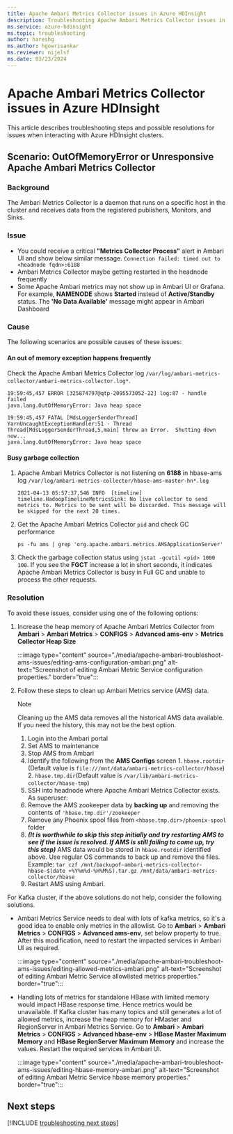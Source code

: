 ```yaml
---
title: Apache Ambari Metrics Collector issues in Azure HDInsight
description: Troubleshooting Apache Ambari Metrics Collector issues in Azure HDInsight
ms.service: azure-hdinsight
ms.topic: troubleshooting
author: hareshg
ms.author: hgowrisankar
ms.reviewer: nijelsf 
ms.date: 03/23/2024
---
```


# Apache Ambari Metrics Collector issues in Azure HDInsight

This article describes troubleshooting steps and possible resolutions for issues when interacting with Azure HDInsight clusters.

## Scenario: OutOfMemoryError or Unresponsive Apache Ambari Metrics Collector

### Background

The Ambari Metrics Collector is a daemon that runs on a specific host in the cluster and receives data from the registered publishers, Monitors, and Sinks.


### Issue

* You could receive a critical **"Metrics Collector Process"** alert in Ambari UI and show below similar message.
    `Connection failed: timed out to <headnode fqdn>:6188`
* Ambari Metrics Collector maybe getting restarted in the headnode frequently
* Some Apache Ambari metrics may not show up in Ambari UI or Grafana. For example, **NAMENODE** shows **Started** instead of **Active/Standby** status. The **'No Data Available'** message might appear in Ambari Dashboard


### Cause

The following scenarios are possible causes of these issues:

#### An out of memory exception happens frequently

Check the Apache Ambari Metrics Collector log `/var/log/ambari-metrics-collector/ambari-metrics-collector.log*`.

```
19:59:45,457 ERROR [325874797@qtp-2095573052-22] log:87 - handle failed
java.lang.OutOfMemoryError: Java heap space

19:59:45,457 FATAL [MdsLoggerSenderThread] YarnUncaughtExceptionHandler:51 - Thread Thread[MdsLoggerSenderThread,5,main] threw an Error.  Shutting down now...
java.lang.OutOfMemoryError: Java heap space
```

#### Busy garbage collection

1. Apache Ambari Metrics Collector is not listening on **6188** in hbase-ams log `/var/log/ambari-metrics-collector/hbase-ams-master-hn*.log`

   ```
   2021-04-13 05:57:37,546 INFO  [timeline] timeline.HadoopTimelineMetricsSink: No live collector to send metrics to. Metrics to be sent will be discarded. This message will be skipped for the next 20 times.
   ```

2. Get the Apache Ambari Metrics Collector `pid` and check GC performance

   ```
   ps -fu ams | grep 'org.apache.ambari.metrics.AMSApplicationServer'
   ```

3. Check the garbage collection status using `jstat -gcutil <pid> 1000 100`. If you see the **FGCT** increase a lot in short seconds, it indicates Apache Ambari Metrics Collector is busy in Full GC and unable to process the other requests.

### Resolution

To avoid these issues, consider using one of the following options:

1. Increase the heap memory of Apache Ambari Metrics Collector from **Ambari** > **Ambari Metrics** > **CONFIGS** > **Advanced ams-env** > **Metrics Collector Heap Size**

   :::image type="content" source="./media/apache-ambari-troubleshoot-ams-issues/editing-ams-configuration-ambari.png" alt-text="Screenshot of editing Ambari Metric Service configuration properties." border="true":::

2. Follow these steps to clean up Ambari Metrics service (AMS) data.

   > [!NOTE]
   > Cleaning up the AMS data removes all the historical AMS data available. If you need the history, this may not be the best option.

   1.  Login into the Ambari portal
	1.  Set AMS to maintenance
	2.  Stop AMS from Ambari
	3.  Identify the following from the **AMS Configs** screen
            	1.  `hbase.rootdir` (Default value is `file:///mnt/data/ambari-metrics-collector/hbase`)
            	2.  `hbase.tmp.dir`(Default value is `/var/lib/ambari-metrics-collector/hbase-tmp`)
   2. SSH into headnode where Apache Ambari Metrics Collector exists. As superuser:
	1. Remove the AMS zookeeper data by **backing up** and removing the contents of  `'hbase.tmp.dir'/zookeeper`
	2. Remove any Phoenix spool files from `<hbase.tmp.dir>/phoenix-spool` folder
	3. ***(It is worthwhile to skip this step initially and try restarting AMS to see if the issue is resolved. If AMS is still failing to come up, try this step)***
	    	AMS data would be stored in `hbase.rootdir` identified above. Use regular OS commands to back up and remove the files. Example:
        	`tar czf /mnt/backupof-ambari-metrics-collector-hbase-$(date +%Y%m%d-%H%M%S).tar.gz /mnt/data/ambari-metrics-collector/hbase`
   3.  Restart AMS using Ambari.

For Kafka cluster, if the above solutions do not help, consider the following solutions.

- Ambari Metrics Service needs to deal with lots of kafka metrics, so it's a good idea to enable only metrics in the allowlist. Go to **Ambari** > **Ambari Metrics** > **CONFIGS** > **Advanced ams-env**, set below property to true. After this modification, need to restart the impacted services in Ambari UI as required.

  :::image type="content" source="./media/apache-ambari-troubleshoot-ams-issues/editing-allowed-metrics-ambari.png" alt-text="Screenshot of editing Ambari Metric Service allowlisted metrics properties." border="true":::

- Handling lots of metrics for standalone HBase with limited memory would impact HBase response time. Hence metrics would be unavailable. If Kafka cluster has many topics and still generates a lot of allowed metrics,  increase the heap memory for HMaster and RegionServer in Ambari Metrics Service. Go to **Ambari** > **Ambari Metrics** > **CONFIGS** > **Advanced hbase-env** > **HBase Master Maximum Memory** and **HBase RegionServer Maximum Memory** and increase the values. Restart the required services in Ambari UI.

  :::image type="content" source="./media/apache-ambari-troubleshoot-ams-issues/editing-hbase-memory-ambari.png" alt-text="Screenshot of editing Ambari Metric Service hbase memory properties." border="true":::

## Next steps

[!INCLUDE [troubleshooting next steps](../includes/hdinsight-troubleshooting-next-steps.md)]
